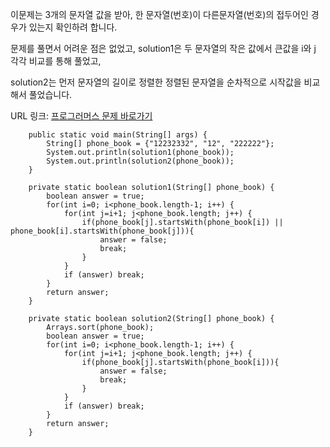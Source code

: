 이문제는 3개의 문자열 값을 받아, 한 문자열(번호)이 다른문자열(번호)의 접두어인 경우가 있는지 확인하려 합니다.

문제를 풀면서 어려운 점은 없었고, solution1은 두 문자열의 작은 값에서 큰값을 i와 j 각각 비교를 통해 풀었고, 

solution2는 먼저 문자열의 길이로 정렬한 정렬된 문자열을 순차적으로 시작값을 비교해서 풀었습니다.

URL 링크: [프로그러머스 문제 바로가기](https://programmers.co.kr/learn/courses/30/lessons/42577?language=java)

```{.java}
    public static void main(String[] args) {
        String[] phone_book = {"12232332", "12", "222222"};
        System.out.println(solution1(phone_book));
        System.out.println(solution2(phone_book));
    }

    private static boolean solution1(String[] phone_book) {
        boolean answer = true;
        for(int i=0; i<phone_book.length-1; i++) {
            for(int j=i+1; j<phone_book.length; j++) {
                if(phone_book[j].startsWith(phone_book[i]) || phone_book[i].startsWith(phone_book[j])){
                    answer = false;
                    break;
                }
            }
            if (answer) break;
        }
        return answer;
    }

    private static boolean solution2(String[] phone_book) {
        Arrays.sort(phone_book);
        boolean answer = true;
        for(int i=0; i<phone_book.length-1; i++) {
            for(int j=i+1; j<phone_book.length; j++) {
                if(phone_book[j].startsWith(phone_book[i])){
                    answer = false;
                    break;
                }
            }
            if (answer) break;
        }
        return answer;
    }
```
